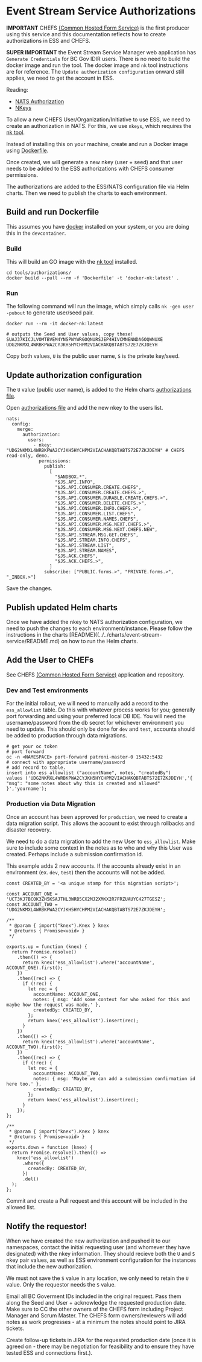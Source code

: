 # Event Stream Service Authorizations

**IMPORTANT** CHEFS [(Common Hosted Form Service)](https://github.com/bcgov/common-hosted-form-service) is the first producer using this service and this documentation reflects how to create authorizations in ESS and CHEFS.

**SUPER IMPORTANT** the Event Stream Service Manager web application has `Generate Credentials` for BC Gov IDIR users. There is no need to build the docker image and run the tool. The docker image and `nk` tool instructions are for reference. The `Update authorization configuration` onward still applies, we need to get the account in ESS.

Reading:

- [NATS Authorization](https://docs.nats.io/running-a-nats-service/configuration/securing_nats/auth_intro#authorization-map)
- [NKeys](https://docs.nats.io/running-a-nats-service/configuration/securing_nats/auth_intro/nkey_auth)

To allow a new CHEFS User/Organization/Initiative to use ESS, we need to create an authorization in NATS. For this, we use `nkeys`, which requires the [nk tool](https://docs.nats.io/using-nats/nats-tools/nk).

Instead of installing this on your machine, create and run a Docker image using [Dockerfile](./Dockerfile).

Once created, we will generate a new nkey (user + seed) and that user needs to be added to the ESS authorizations with CHEFS consumer permissions.

The authorizations are added to the ESS/NATS configuration file via Helm charts. Then we need to publish the charts to each environment.

## Build and run Dockerfile

This assumes you have [docker](https://www.docker.com/) installed on your system, or you are doing this in the `devcontainer`.

### Build

This will build an GO image with the [nk tool](https://docs.nats.io/using-nats/nats-tools/nk) installed.

```
cd tools/authorizations/
docker build --pull --rm -f 'Dockerfile' -t 'docker-nk:latest' .
```

### Run

The following command will run the image, which simply calls `nk -gen user -pubout` to generate user/seed pair.

```
docker run --rm -it docker-nk:latest

# outputs the Seed and User values, copy these!
SUAJ37KICJLVOMTBVEM4YNSPWYWRGOQNURSJEP4HIVCMNENNDA6OQWNUXE
UDG2NKMXL4WRBKPWA2CYJKH5HYCHPM2VIACHAKQBTABTS72E7ZKJDEYH
```

Copy both values, `U` is the public user name, `S` is the private key/seed.

## Update authorization configuration

The `U` value (public user name), is added to the Helm charts [authorizations file](../../charts/event-stream-service/authorizations.yaml).

Open [authorizations file](../../charts/event-stream-service/authorizations.yaml) and add the new nkey to the users list.

```
nats:
  config:
    merge:
      authorization:
        users:
          - nkey: "UDG2NKMXL4WRBKPWA2CYJKH5HYCHPM2VIACHAKQBTABTS72E7ZKJDEYH" # CHEFS read-only, demo.
            permissions:
              publish:
                [
                  "SANDBOX.*",
                  "$JS.API.INFO",
                  "$JS.API.CONSUMER.CREATE.CHEFS",
                  "$JS.API.CONSUMER.CREATE.CHEFS.>",
                  "$JS.API.CONSUMER.DURABLE.CREATE.CHEFS.>",
                  "$JS.API.CONSUMER.DELETE.CHEFS.>",
                  "$JS.API.CONSUMER.INFO.CHEFS.>",
                  "$JS.API.CONSUMER.LIST.CHEFS",
                  "$JS.API.CONSUMER.NAMES.CHEFS",
                  "$JS.API.CONSUMER.MSG.NEXT.CHEFS.>",
                  "$JS.API.CONSUMER.MSG.NEXT.CHEFS.NEW",
                  "$JS.API.STREAM.MSG.GET.CHEFS",
                  "$JS.API.STREAM.INFO.CHEFS",
                  "$JS.API.STREAM.LIST",
                  "$JS.API.STREAM.NAMES",
                  "$JS.ACK.CHEFS",
                  "$JS.ACK.CHEFS.>",
                ]
              subscribe: ["PUBLIC.forms.>", "PRIVATE.forms.>", "_INBOX.>"]
```

Save the changes.

## Publish updated Helm charts

Once we have added the nkey to NATS authorization configuration, we need to push the changes to each environment/instance. Please follow the instructions in the charts [README]((../../charts/event-stream-service/README.md) on how to run the Helm charts.

## Add the User to CHEFs

See CHEFS [(Common Hosted Form Service)](https://github.com/bcgov/common-hosted-form-service) application and repository.

### Dev and Test environments

For the initial rollout, we will need to manually add a record to the `ess_allowlist` table. Do this with whatever process works for you; generally port forwarding and using your preferred local DB IDE. You will need the username/password from the db secret for whichever environment you need to update. This should only be done for `dev` and `test`, accounts should be added to production through data migrations.

```
# get your oc token
# port forward
oc -n <NAMESPACE> port-forward patroni-master-0 15432:5432
# connect with appropriate username/password
# add record to table.
insert into ess_allowlist ("accountName", notes, "createdBy")
values ('UDG2NKMXL4WRBKPWA2CYJKH5HYCHPM2VIACHAKQBTABTS72E7ZKJDEYH','{ "msg": "some notes about why this is created and allowed" }','yourname');
```

### Production via Data Migration

Once an account has been approved for `production`, we need to create a data migration script. This allows the account to exist through rollbacks and disaster recovery.

We need to do a data migration to add the new User to `ess_allowlist`. Make sure to include some context in the notes as to who and why this User was created. Perhaps include a submission confirmation id.

This example adds 2 new accounts. If the accounts already exist in an environment (ex. `dev`, `test`) then the accounts will not be added.

```
const CREATED_BY = '<a unique stamp for this migration script>';

const ACCOUNT_ONE = 'UCT3KJ7BCOK3ZH5KSAJTHL3WRB5CX2MJ2XMKX2R7FRZUAUYC427TGESZ';
const ACCOUNT_TWO = 'UDG2NKMXL4WRBKPWA2CYJKH5HYCHPM2VIACHAKQBTABTS72E7ZKJDEYH';

/**
 * @param { import("knex").Knex } knex
 * @returns { Promise<void> }
 */

exports.up = function (knex) {
  return Promise.resolve()
    .then(() => {
      return knex('ess_allowlist').where('accountName', ACCOUNT_ONE).first();
    })
    .then((rec) => {
      if (!rec) {
        let rec = {
          accountName: ACCOUNT_ONE,
          notes: { msg: 'Add some context for who asked for this and maybe how the request was made.' },
          createdBy: CREATED_BY,
        };
        return knex('ess_allowlist').insert(rec);
      }
    })
    .then(() => {
      return knex('ess_allowlist').where('accountName', ACCOUNT_TWO).first();
    })
    .then((rec) => {
      if (!rec) {
        let rec = {
          accountName: ACCOUNT_TWO,
          notes: { msg: 'Maybe we can add a submission confirmation id here too.' },
          createdBy: CREATED_BY,
        };
        return knex('ess_allowlist').insert(rec);
      }
    });
};

/**
 * @param { import("knex").Knex } knex
 * @returns { Promise<void> }
 */
exports.down = function (knex) {
  return Promise.resolve().then(() =>
    knex('ess_allowlist')
      .where({
        createdBy: CREATED_BY,
      })
      .del()
  );
};

```

Commit and create a Pull request and this account will be included in the allowed list.

## Notify the requestor!

When we have created the new authorization and pushed it to our namespaces, contact the initial requesting user (and whomever they have designated) with the nkey information. They should recieve both the `U` and `S` nkey pair values, as well as ESS environment configuration for the instances that include the new authorization.

We must not save the `S` value in any location, we only need to retain the `U` value. Only the requestor needs the `S` value.

Email all BC Goverment IDs included in the original request. Pass them along the Seed and User + acknowledge the requested production date. Make sure to CC the other owners of the CHEFS form including Project Manager and Scrum Master. The CHEFS form owners/reviewers will add notes as work progresses - at a minimum the notes should point to JIRA tickets.

Create follow-up tickets in JIRA for the requested production date (once it is agreed on - there may be negotiation for feasibility and to ensure they have tested ESS and connections first.).
